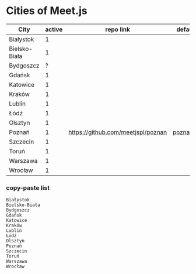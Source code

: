 # Cities of Meet.js

| City | active | repo link | default contact | notes |
| ---- | ------ | --------- | --------------- | ----- |
|Białystok|1|
|Bielsko-Biała|1|
|Bydgoszcz|?|
|Gdańsk|1|
|Katowice|1|
|Kraków|1|
|Lublin|1|
|Łódź|1|
|Olsztyn|1|
|Poznań|1|https://github.com/meetjspl/poznan|poznan@meetjs.pl||
|Szczecin|1|
|Toruń|1|
|Warszawa|1|
|Wrocław|1|


### copy-paste list
```
Białystok
Bielsko-Biała
Bydgoszcz
Gdańsk
Katowice
Kraków
Lublin
Łódź
Olsztyn
Poznań
Szczecin
Toruń
Warszawa
Wrocław
```
